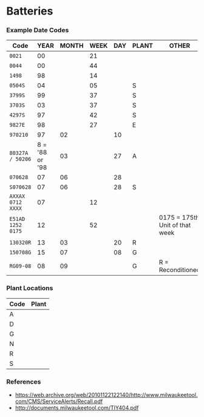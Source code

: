 # Batteries

### Example Date Codes

| Code | YEAR | MONTH | WEEK | DAY | PLANT | OTHER |
|-|-|-|-|-|-|-|
| `0021` | 00 | | 21 | | |
| `0044` | 00 | | 44 | | |
| `1498` | 98 | | 14 | | |
| `0504S` | 04 | | 05 | | S |
| `3799S` | 99 | | 37 | | S |
| `3703S` | 03 | | 37 | | S |
| `4297S` | 97 | | 42 | | S |
| `9827E` | 98 | | 27 | | E |
| `970210` | 97 | 02 | | 10 |
| `80327A / 50206` |  8 = '88 or '98 | 03 | | 27 | A |
| `070628` | 07 | 06 | | 28 | |
| `S070628` | 07 | 06 | | 28 | S |
| `AXXAX 0712 XXXX` | 07 | | 12 | | |
| `E51AD 1252 0175` | 12 | | 52 | | | 0175 = 175th Unit of that week |
| `130320R` | 13 | 03 | | 20 | R |
| `150708G` | 15 | 07 | | 08 | G |
| `RG09-08` | 08 | 09 | | | G | R = Reconditioned

### Plant Locations

| Code | Plant |
|-|-|
| A | |
| D | |
| G | |
| N | |
| R | |
| S | |

### References

- https://web.archive.org/web/20101122122140/http://www.milwaukeetool.com/CMS/ServiceAlerts/Recall.pdf
- http://documents.milwaukeetool.com/TIY404.pdf
